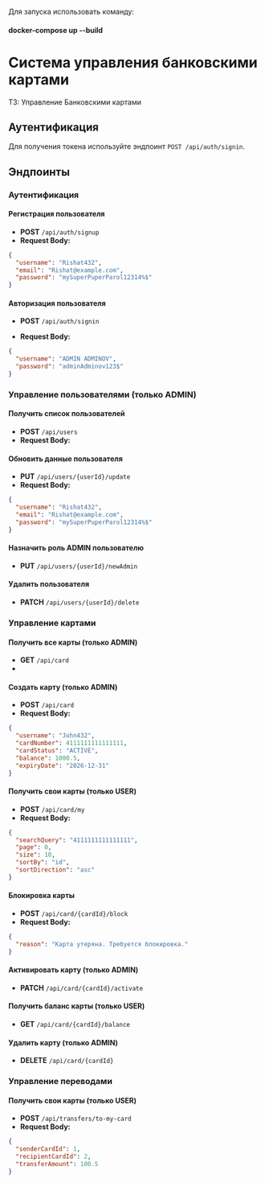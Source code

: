 Для запуска использовать команду:
#### **docker-compose up --build**

# Система управления банковскими картами

ТЗ: Управление Банковскими картами

## Аутентификация

Для получения токена используйте эндпоинт `POST /api/auth/signin`.

## Эндпоинты

### Аутентификация

#### Регистрация пользователя

- **POST** `/api/auth/signup`
- **Request Body:**
```json
{
  "username": "Rishat432",
  "email": "Rishat@example.com",
  "password": "mySuperPuperParol12314%$"
}
```


#### Авторизация пользователя

- **POST** `/api/auth/signin`

- **Request Body:**
```json
{
  "username": "ADMIN ADMINOV",
  "password": "adminAdminov123$"
}
```

### Управление пользователями (только ADMIN)

#### Получить список пользователей

- **POST** `/api/users`
- **Request Body:**

#### Обновить данные пользователя
- **PUT** `/api/users/{userId}/update`
- **Request Body:**
```json
{
  "username": "Rishat432",
  "email": "Rishat@example.com",
  "password": "mySuperPuperParol12314%$"
}
```

#### Назначить роль ADMIN пользователю
- **PUT** `/api/users/{userId}/newAdmin`

#### Удалить пользователя
- **PATCH** `/api/users/{userId}/delete`


### Управление картами

#### Получить все карты (только ADMIN)

- **GET** `/api/card`
- 
#### Создать карту (только ADMIN)

- **POST** `/api/card`
- **Request Body:**
```json
{
  "username": "John432",
  "cardNumber": 4111111111111111,
  "cardStatus": "ACTIVE",
  "balance": 1000.5,
  "expiryDate": "2026-12-31"
}

```

#### Получить свои карты (только USER)
- **POST** `/api/card/my`
- **Request Body:**
```json
{
  "searchQuery": "4111111111111111",
  "page": 0,
  "size": 10,
  "sortBy": "id",
  "sortDirection": "asc"
}
```
#### Блокировка карты
- **POST** `/api/card/{cardId}/block`
- **Request Body:**
```json
{
  "reason": "Карта утеряна. Требуется блокировка."
}
```

#### Активировать карту (только ADMIN)
- **PATCH** `/api/card/{cardId}/activate`

#### Получить баланс карты (только USER)
- **GET** `/api/card/{cardId}/balance`

#### Удалить карту (только ADMIN)
- **DELETE** `/api/card/{cardId}`

### Управление переводами
#### Получить свои карты (только USER)
- **POST** `/api/transfers/to-my-card`
- **Request Body:**
```json
{
  "senderCardId": 1,
  "recipientCardId": 2,
  "transferAmount": 100.5
}

```